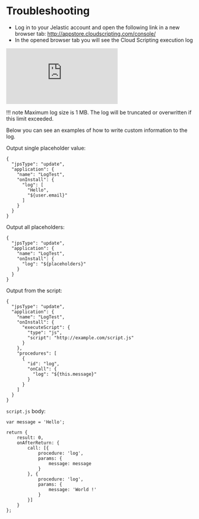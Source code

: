 # Troubleshooting

- Log in to your Jelastic account and open the following link in a new browser tab: <http://appstore.cloudscripting.com/console/>  
- In the opened browser tab you will see the Cloud Scripting execution log

![Console](https://download.jelastic.com/public.php?service=files&t=a662aacb111575cf3d37b1d94fe59af9&download)

!!! note
    Maximum log size is 1 MB. The log will be truncated or overwritten if this limit exceeded.

Below you can see an examples of how to write custom information to the log.

Output single placeholder value:
```
{
  "jpsType": "update",
  "application": {
    "name": "LogTest",                                      
    "onInstall": {
      "log": [
        "Hello", 
        "${user.email}"
      ]
    }
  }
}
```

Output all placeholders:
```
{
  "jpsType": "update",
  "application": {
    "name": "LogTest",
    "onInstall": {
      "log": "${placeholders}"
    }
  }
}
```                                                                                      

Output from the script:
```
{
  "jpsType": "update",
  "application": {
    "name": "LogTest",
    "onInstall": {
      "executeScript": {
        "type": "js",
        "script": "http://example.com/script.js"
      }
    },
    "procedures": [
      {
        "id": "log",
        "onCall": {
          "log": "${this.message}"
        }
      }
    ]
  }
}
```

`script.js` body:

```                                                
var message = 'Hello';

return { 
    result: 0, 
    onAfterReturn: {
        call: [{
            procedure: 'log', 
            params: {
                message: message
            } 
        }, {
            procedure: 'log',
            params: {
                message: 'World !'
            }
        }] 
    } 
};
```
<!--## Logging-->
<!--Work in progress...-->
<!--
add example 
2 procedures:
- log - public_html/cs.txt (do not forget to limit log) 
- getLogLink 
-->


<!--## Checking event subscribers list-->
<!--Work in progress...-->
<!-- think how to do that -->